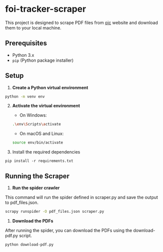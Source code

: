# foi-tracker-scraper

This project is designed to scrape PDF files from [oic](www.oic.go.th) website and download them to your local machine.

## Prerequisites

- Python 3.x
- `pip` (Python package installer)

## Setup

1. **Create a Python virtual environment**

```sh
python -m venv env
```

2. **Activate the virtual environment**

   - On Windows:
  
    ```sh
    .\env\Scripts\activate
    ```
  
   - On macOS and Linux:
  
    ```sh
    source env/bin/activate
    ```

3. Install the required dependencies

```
pip install -r requirements.txt
```

## Running the Scraper

1. **Run the spider crawler**

This command will run the spider defined in scraper.py and save the output to pdf_files.json.

```sh
scrapy runspider -O pdf_files.json scraper.py
```

1. **Download the PDFs**

After running the spider, you can download the PDFs using the download-pdf.py script.

```sh
python download-pdf.py
```
